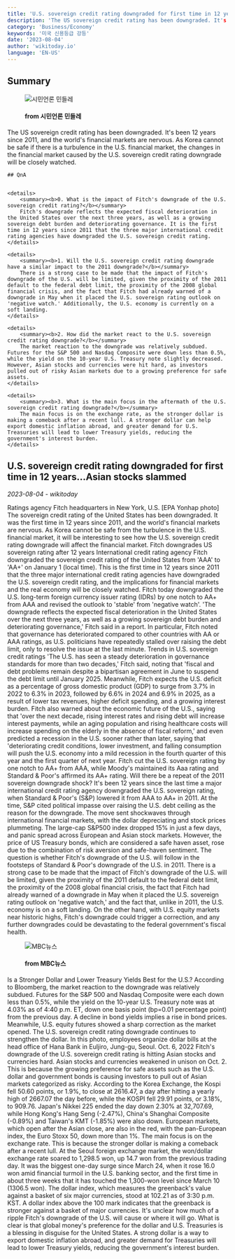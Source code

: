 ```yaml
---
title: 'U.S. sovereign credit rating downgraded for first time in 12 years...Asian stocks slammed'
description: 'The US sovereign credit rating has been downgraded. It's been 12 years since 2011, and the world's financial markets are nervous. As Korea cannot be safe if there is a turbulence in the U.S. financial market, the changes in the financial market caused by the U.S. sovereign credit rating downgrade will be closely watched.'
category: 'Business/Economy'
keywords: '미국 신용등급 강등'
date: '2023-08-04'
author: 'wikitoday.io'
language: 'EN-US'
---
```


## Summary



<figure>
    <img src="https://cdn.mindlenews.com/news/thumbnail/202308/4446_11292_2019_v150.jpg" alt="시민언론 민들레" />
    <figcaption>
        <h4> from 시민언론 민들레</h4>
    </figcaption>
</figure>


The US sovereign credit rating has been downgraded. It's been 12 years since 2011, and the world's financial markets are nervous. As Korea cannot be safe if there is a turbulence in the U.S. financial market, the changes in the financial market caused by the U.S. sovereign credit rating downgrade will be closely watched.


    ## QnA

    
    <details>
        <summary><b>0. What is the impact of Fitch's downgrade of the U.S. sovereign credit rating?</b></summary>
        Fitch's downgrade reflects the expected fiscal deterioration in the United States over the next three years, as well as a growing sovereign debt burden and deteriorating governance. It is the first time in 12 years since 2011 that the three major international credit rating agencies have downgraded the U.S. sovereign credit rating.
    </details>
    
    <details>
        <summary><b>1. Will the U.S. sovereign credit rating downgrade have a similar impact to the 2011 downgrade?</b></summary>
        There is a strong case to be made that the impact of Fitch's downgrade of the U.S. will be limited, given the proximity of the 2011 default to the federal debt limit, the proximity of the 2008 global financial crisis, and the fact that Fitch had already warned of a downgrade in May when it placed the U.S. sovereign rating outlook on 'negative watch.' Additionally, the U.S. economy is currently on a soft landing.
    </details>
    
    <details>
        <summary><b>2. How did the market react to the U.S. sovereign credit rating downgrade?</b></summary>
        The market reaction to the downgrade was relatively subdued. Futures for the S&P 500 and Nasdaq Composite were down less than 0.5%, while the yield on the 10-year U.S. Treasury note slightly decreased. However, Asian stocks and currencies were hit hard, as investors pulled out of risky Asian markets due to a growing preference for safe assets.
    </details>
    
    <details>
        <summary><b>3. What is the main focus in the aftermath of the U.S. sovereign credit rating downgrade?</b></summary>
        The main focus is on the exchange rate, as the stronger dollar is making a comeback after a recent lull. A stronger dollar can help export domestic inflation abroad, and greater demand for U.S. Treasuries will lead to lower Treasury yields, reducing the government's interest burden.
    </details>
    


## U.S. sovereign credit rating downgraded for first time in 12 years...Asian stocks slammed

_2023-08-04 - wikitoday_

Ratings agency Fitch headquarters in New York, U.S. [EPA Yonhap photo] The sovereign credit rating of the United States has been downgraded. It was the first time in 12 years since 2011, and the world's financial markets are nervous. As Korea cannot be safe from the turbulence in the U.S. financial market, it will be interesting to see how the U.S. sovereign credit rating downgrade will affect the financial market. Fitch downgrades US sovereign rating after 12 years International credit rating agency Fitch downgraded the sovereign credit rating of the United States from 'AAA' to 'AA+' on January 1 (local time). This is the first time in 12 years since 2011 that the three major international credit rating agencies have downgraded the U.S. sovereign credit rating, and the implications for financial markets and the real economy will be closely watched. Fitch today downgraded the U.S. long-term foreign currency issuer rating (IDRs) by one notch to AA+ from AAA and revised the outlook to 'stable' from 'negative watch'. 'The downgrade reflects the expected fiscal deterioration in the United States over the next three years, as well as a growing sovereign debt burden and deteriorating governance,' Fitch said in a report. In particular, Fitch noted that governance has deteriorated compared to other countries with AA or AAA ratings, as U.S. politicians have repeatedly stalled over raising the debt limit, only to resolve the issue at the last minute. Trends in U.S. sovereign credit ratings 'The U.S. has seen a steady deterioration in governance standards for more than two decades,' Fitch said, noting that 'fiscal and debt problems remain despite a bipartisan agreement in June to suspend the debt limit until January 2025. Meanwhile, Fitch expects the U.S. deficit as a percentage of gross domestic product (GDP) to surge from 3.7% in 2022 to 6.3% in 2023, followed by 6.6% in 2024 and 6.9% in 2025, as a result of lower tax revenues, higher deficit spending, and a growing interest burden. Fitch also warned about the economic future of the U.S., saying that 'over the next decade, rising interest rates and rising debt will increase interest payments, while an aging population and rising healthcare costs will increase spending on the elderly in the absence of fiscal reform,' and even predicted a recession in the U.S. sooner rather than later, saying that 'deteriorating credit conditions, lower investment, and falling consumption will push the U.S. economy into a mild recession in the fourth quarter of this year and the first quarter of next year. Fitch cut the U.S. sovereign rating by one notch to AA+ from AAA, while Moody's maintained its Aaa rating and Standard & Poor's affirmed its AA+ rating. Will there be a repeat of the 2011 sovereign downgrade shock? It's been 12 years since the last time a major international credit rating agency downgraded the U.S. sovereign rating, when Standard & Poor's (S&P) lowered it from AAA to AA+ in 2011. At the time, S&P cited political impasse over raising the U.S. debt ceiling as the reason for the downgrade. The move sent shockwaves through international financial markets, with the dollar depreciating and stock prices plummeting. The large-cap S&P500 index dropped 15% in just a few days, and panic spread across European and Asian stock markets. However, the price of US Treasury bonds, which are considered a safe haven asset, rose due to the combination of risk aversion and safe-haven sentiment. The question is whether Fitch's downgrade of the U.S. will follow in the footsteps of Standard & Poor's downgrade of the U.S. in 2011. There is a strong case to be made that the impact of Fitch's downgrade of the U.S. will be limited, given the proximity of the 2011 default to the federal debt limit, the proximity of the 2008 global financial crisis, the fact that Fitch had already warned of a downgrade in May when it placed the U.S. sovereign rating outlook on 'negative watch,' and the fact that, unlike in 2011, the U.S. economy is on a soft landing. On the other hand, with U.S. equity markets near historic highs, Fitch's downgrade could trigger a correction, and any further downgrades could be devastating to the federal government's fiscal health.


<figure>
    <img src="https://image.imnews.imbc.com/replay/2023/nw930/article/__icsFiles/afieldfile/2023/08/03/0930_20230803_093536_1_4_Large.jpg" alt="MBC뉴스" />
    <figcaption>
        <h4> from MBC뉴스</h4>
    </figcaption>
</figure>


Is a Stronger Dollar and Lower Treasury Yields Best for the U.S.? According to Bloomberg, the market reaction to the downgrade was relatively subdued. Futures for the S&P 500 and Nasdaq Composite were each down less than 0.5%, while the yield on the 10-year U.S. Treasury note was at 4.03% as of 4:40 p.m. ET, down one basis point (bp=0.01 percentage point) from the previous day. A decline in bond yields implies a rise in bond prices. Meanwhile, U.S. equity futures showed a sharp correction as the market opened. The U.S. sovereign credit rating downgrade continues to strengthen the dollar. In this photo, employees organize dollar bills at the head office of Hana Bank in Euljiro, Jung-gu, Seoul. Oct. 6, 2022 Fitch's downgrade of the U.S. sovereign credit rating is hitting Asian stocks and currencies hard. Asian stocks and currencies weakened in unison on Oct. 2. This is because the growing preference for safe assets such as the U.S. dollar and government bonds is causing investors to pull out of Asian markets categorized as risky. According to the Korea Exchange, the Kospi fell 50.60 points, or 1.9%, to close at 2616.47, a day after hitting a yearly high of 2667.07 the day before, while the KOSPI fell 29.91 points, or 3.18%, to 909.76. Japan's Nikkei 225 ended the day down 2.30% at 32,707.69, while Hong Kong's Hang Seng (-2.47%), China's Shanghai Composite (-0.89%) and Taiwan's KMT (-1.85%) were also down. European markets, which open after the Asian close, are also in the red, with the pan-European index, the Euro Stoxx 50, down more than 1%. The main focus is on the exchange rate. This is because the stronger dollar is making a comeback after a recent lull. At the Seoul foreign exchange market, the won/dollar exchange rate soared to 1,298.5 won, up 14.7 won from the previous trading day. It was the biggest one-day surge since March 24, when it rose 16.0 won amid financial turmoil in the U.S. banking sector, and the first time in about three weeks that it has touched the 1,300-won level since March 10 (1306.5 won). The dollar index, which measures the greenback's value against a basket of six major currencies, stood at 102.21 as of 3:30 p.m. KST. A dollar index above the 100 mark indicates that the greenback is stronger against a basket of major currencies. It's unclear how much of a ripple Fitch's downgrade of the U.S. will cause or where it will go. What is clear is that global money's preference for the dollar and U.S. Treasuries is a blessing in disguise for the United States. A strong dollar is a way to export domestic inflation abroad, and greater demand for Treasuries will lead to lower Treasury yields, reducing the government's interest burden.
